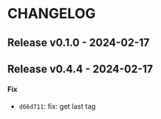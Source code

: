 # CHANGELOG


## Release v0.1.0 - 2024-02-17

## Release v0.4.4 - 2024-02-17
#### Fix
- `d66d711`: fix: get last tag

